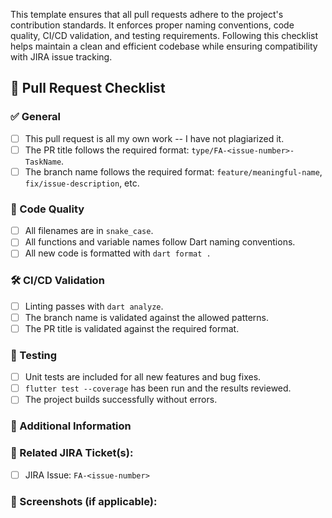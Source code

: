 <!--📌 Pull Request Template -->

<!--📝 Description -->

This template ensures that all pull requests adhere to the project's contribution standards. It enforces proper naming conventions, code quality, CI/CD validation, and testing requirements. Following this checklist helps maintain a clean and efficient codebase while ensuring compatibility with JIRA issue tracking.

## 📌 Pull Request Checklist

### ✅ General
- [ ] This pull request is all my own work -- I have not plagiarized it.
- [ ] The PR title follows the required format: `type/FA-<issue-number>-TaskName`.
- [ ] The branch name follows the required format: `feature/meaningful-name`, `fix/issue-description`, etc.

### 📂 Code Quality
- [ ] All filenames are in `snake_case`.
- [ ] All functions and variable names follow Dart naming conventions.
- [ ] All new code is formatted with `dart format .`

### 🛠 CI/CD Validation
- [ ] Linting passes with `dart analyze`.
- [ ] The branch name is validated against the allowed patterns.
- [ ] The PR title is validated against the required format.

### 🚀 Testing
- [ ] Unit tests are included for all new features and bug fixes.
- [ ] `flutter test --coverage` has been run and the results reviewed.
- [ ] The project builds successfully without errors.

### 📝 Additional Information
<!-- Provide any extra context or details about the changes in this PR. -->

### 🔗 Related JIRA Ticket(s):
- [ ] JIRA Issue: `FA-<issue-number>`

### 📸 Screenshots (if applicable):
<!-- Add screenshots to show the changes visually. -->